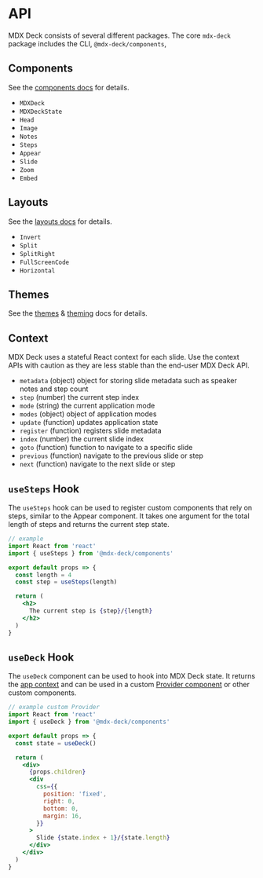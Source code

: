 # API

MDX Deck consists of several different packages. The core `mdx-deck` package includes the CLI, `@mdx-deck/components`,

## Components

See the [components docs](components.md) for details.

- `MDXDeck`
- `MDXDeckState`
- `Head`
- `Image`
- `Notes`
- `Steps`
- `Appear`
- `Slide`
- `Zoom`
- `Embed`

## Layouts

See the [layouts docs](layouts.md) for details.

- `Invert`
- `Split`
- `SplitRight`
- `FullScreenCode`
- `Horizontal`

## Themes

See the [themes](themes.md) & [theming](theming.md) docs for details.

## Context

MDX Deck uses a stateful React context for each slide.
Use the context APIs with caution as they are less stable than the end-user MDX Deck API.

- `metadata` (object) object for storing slide metadata such as speaker notes and step count
- `step` (number) the current step index
- `mode` (string) the current application mode
- `modes` (object) object of application modes
- `update` (function) updates application state
- `register` (function) registers slide metadata
- `index` (number) the current slide index
- `goto` (function) function to navigate to a specific slide
- `previous` (function) navigate to the previous slide or step
- `next` (function) navigate to the next slide or step

## `useSteps` Hook

The `useSteps` hook can be used to register custom components that rely on steps, similar to the Appear component.
It takes one argument for the total length of steps and returns the current step state.

```jsx
// example
import React from 'react'
import { useSteps } from '@mdx-deck/components'

export default props => {
  const length = 4
  const step = useSteps(length)

  return (
    <h2>
      The current step is {step}/{length}
    </h2>
  )
}
```

## `useDeck` Hook

The `useDeck` component can be used to hook into MDX Deck state.
It returns the [app context](#context) and can be used in a custom [Provider component][] or other custom components.

```jsx
// example custom Provider
import React from 'react'
import { useDeck } from '@mdx-deck/components'

export default props => {
  const state = useDeck()

  return (
    <div>
      {props.children}
      <div
        css={{
          position: 'fixed',
          right: 0,
          bottom: 0,
          margin: 16,
        }}
      >
        Slide {state.index + 1}/{state.length}
      </div>
    </div>
  )
}
```

[provider component]: advanced.md#custom-provider-component
